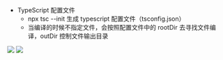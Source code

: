 - TypeScript 配置文件
  - npx tsc --init 生成 typescript 配置文件（tsconfig.json）
  - 当编译的时候不指定文件，会按照配置文件中的 rootDir 去寻找文件编译，outDir 控制文件输出目录

![](https://dd-ss.oss-cn-guangzhou.aliyuncs.com/20210119111814.png)
![](https://dd-ss.oss-cn-guangzhou.aliyuncs.com/20210119111919.png)
